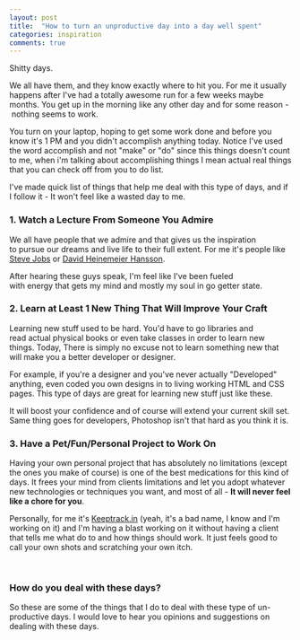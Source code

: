 ```yaml
---
layout: post
title:  "How to turn an unproductive day into a day well spent"
categories: inspiration
comments: true
---
```

Shitty days.

We all have them, and they know exactly where to hit you.
For me it usually happens after I've had a totally awesome run for a few weeks maybe months.
You get up in the morning like any other day and for some reason - nothing seems to work.

You turn on your laptop, hoping to get some work done and before you know it's 1 PM and you didn't accomplish anything today. Notice I've used the word accomplish and not "make" or "do" since this things doesn't count to me, when i'm talking about accomplishing things I mean actual real things that you can check off from you to do list.

I've made quick list of things that help me deal with this type of days, and if I follow it - It won't feel like a wasted day to me.

### 1. Watch a Lecture From Someone You Admire
We all have people that we admire and that gives us the inspiration to pursue our dreams and live life to their full extent. For me it's people like <a href="http://www.youtube.com/watch?v=UF8uR6Z6KLc" target="_blank">Steve Jobs</a> or <a href="http://vimeo.com/3899696" target="_blank">David Heinemeier Hansson</a>.

After hearing these guys speak, I'm feel like I've been fueled with energy that gets my mind and mostly my soul in go getter state.
### 2. Learn at Least 1 New Thing That Will Improve Your Craft
Learning new stuff used to be hard. You'd have to go libraries and read actual physical books or even take classes in order to learn new things. Today, There is simply no excuse not to learn something new that will make you a better developer or designer.

For example, if you're a designer and you've never actually "Developed" anything, even coded you own designs in to living working HTML and CSS pages. This type of days are great for learning new stuff just like these.

It will boost your confidence and of course will extend your current skill set. Same thing goes for developers, Photoshop isn't that hard as you think it is.
### 3. Have a Pet/Fun/Personal Project to Work On
Having your own personal project that has absolutely no limitations (except the ones you make of course) is one of the best medications for this kind of days. It frees your mind from clients limitations and let you adopt whatever new technologies or techniques you want, and most of all - **It will never feel like a chore for you**.

Personally, for me it's <a title="Personal finance management tool" href="http://keeptrack.in" target="_blank">Keeptrack.in</a> (yeah, it's a bad name, I know and I'm working on it) and I'm having a blast working on it without having a client that tells me what do to and how things should work.
It just feels good to call your own shots and scratching your own itch.

&nbsp;
### How do you deal with these days?
So these are some of the things that I do to deal with these type of un-productive days. I would love to hear you opinions and suggestions on dealing with these days.